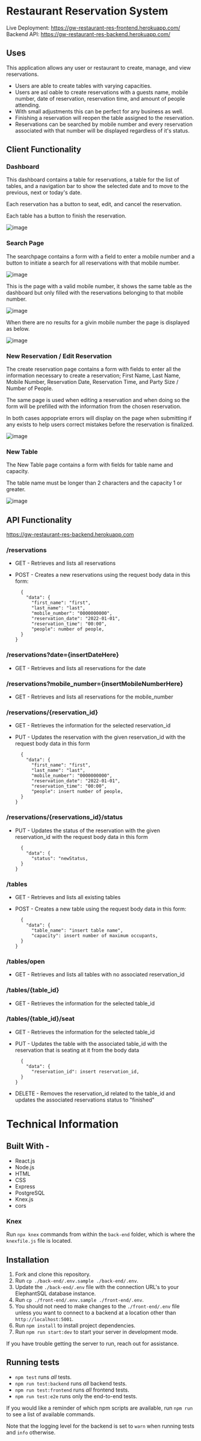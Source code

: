 # Restaurant Reservation System

Live Deployment: https://gw-restaurant-res-frontend.herokuapp.com/
Backend API: https://gw-restaurant-res-backend.herokuapp.com/

## Uses

This application allows any user or restaurant to create, manage, and view reservations.

- Users are able to create tables with varying capacities.
- Users are asl oable to create reservations with a guests name, mobile number, date of reservation, reservation time, and amount of people attending.
- With small adjustments this can be perfect for any business as well.
- Finishing a reservation will reopen the table assigned to the reservation.
- Reservations can be searched by mobile number and every reservation associated with that number will be displayed regardless of it's status.

## Client Functionality

### Dashboard

This dashboard contains a table for reservations, a table for the list of tables, and a navigation bar to show the selected date and to move to the previous, next or today's date.

Each reservation has a button to seat, edit, and cancel the reservation.

Each table has a button to finish the reservation.

![image](https://github.com/GabrielWootenDev/restaurant-reservation-project/blob/0b53d3e7eb29083bd855b8b86b9f238dfedf5475/ReadMe-screenshots/Dashboard.png)

### Search Page

The searchpage contains a form with a field to enter a mobile number and a button to initiate a search for all reservations with that mobile number.

![image](https://github.com/GabrielWootenDev/restaurant-reservation-project/blob/6dfd50b0c0e2cd3766d3b4e2a0d85ea538872905/ReadMe-screenshots/search-page.png)

This is the page with a valid mobile number, it shows the same table as the dashboard but only filled with the reservations belonging to that mobile number.

![image](https://github.com/GabrielWootenDev/restaurant-reservation-project/blob/6dfd50b0c0e2cd3766d3b4e2a0d85ea538872905/ReadMe-screenshots/search-page-results.png)

When there are no results for a givin mobile number the page is displayed as below.

![image](https://github.com/GabrielWootenDev/restaurant-reservation-project/blob/6dfd50b0c0e2cd3766d3b4e2a0d85ea538872905/ReadMe-screenshots/search-no-results.png)

### New Reservation / Edit Reservation

The create reservation page contains a form with fields to enter all the information necessary to create a reservation; First Name, Last Name, Mobile Number, Reservation Date, Reservation Time, and Party Size / Number of People.

The same page is used when editing a reservation and when doing so the form will be prefilled with the information from the chosen reservation.

In both cases appopriate errors will display on the page
when submitting if any exists to help users correct mistakes before the reservation is finalized.

![image](https://github.com/GabrielWootenDev/restaurant-reservation-project/blob/e59f2a1a5a467b77587b39795bd6040ab9309c0e/ReadMe-screenshots/create-edit-reservation.png)

### New Table

The New Table page contains a form with fields for table name and capacity.

The table name must be longer than 2 characters and the capacity 1 or greater.

![image](https://github.com/GabrielWootenDev/restaurant-reservation-project/blob/8c3705cfecc98a222ded5a91b507ce6c396af8c3/ReadMe-screenshots/new-table.png)

## API Functionality

https://gw-restaurant-res-backend.herokuapp.com

### /reservations

- GET - Retrieves and lists all reservations
- POST - Creates a new reservations using the request body data in this form:

        {
          "data": {
            "first_name": "first",
            "last_name": "last",
            "mobile_number": "0000000000",
            "reservation_date": "2022-01-01",
            "reservation_time": "00:00",
            "people": number of people,
        }
      }

### /reservations?date={insertDateHere}

- GET - Retrieves and lists all reservations for the date

### /reservations?mobile_number={insertMobileNumberHere}

- GET - Retrieves and lists all reservations for the mobile_number

### /reservations/{reservation_id}

- GET - Retrieves the information for the selected reservation_id

- PUT - Updates the reservation with the given reservation_id with the request body data in this form

        {
          "data": {
            "first_name": "first",
            "last_name": "last",
            "mobile_number": "0000000000",
            "reservation_date": "2022-01-01",
            "reservation_time": "00:00",
            "people": insert number of people,
        }
      }

### /reservations/{reservations_id}/status

- PUT - Updates the status of the reservation with the given reservation_id with the request body data in this form

        {
          "data": {
            "status": "newStatus,
        }
      }

### /tables

- GET - Retrieves and lists all existing tables

- POST - Creates a new table using the request body data in this form:

        {
          "data": {
            "table_name": "insert table name",
            "capacity": insert number of maximum occupants,
        }
      }


### /tables/open

- GET - Retrieves and lists all tables with no associated reservation_id

### /tables/{table_id}

- GET - Retrieves the information for the selected table_id

### /tables/{table_id}/seat

- GET - Retrieves the information for the selected table_id

- PUT - Updates the table with the associated table_id with the reservation that is seating at it from the body data 

        {
          "data": {
            "reservation_id": insert reservation_id,
        }
      }

- DELETE - Removes the reservation_id related to the table_id and updates the associated reservations status to "finished"

# Technical Information

## Built With -

- React.js
- Node.js
- HTML
- CSS
- Express
- PostgreSQL
- Knex.js
- cors

### Knex

Run `npx knex` commands from within the `back-end` folder, which is where the `knexfile.js` file is located.

## Installation

1. Fork and clone this repository.
1. Run `cp ./back-end/.env.sample ./back-end/.env`.
1. Update the `./back-end/.env` file with the connection URL's to your ElephantSQL database instance.
1. Run `cp ./front-end/.env.sample ./front-end/.env`.
1. You should not need to make changes to the `./front-end/.env` file unless you want to connect to a backend at a location other than `http://localhost:5001`.
1. Run `npm install` to install project dependencies.
1. Run `npm run start:dev` to start your server in development mode.

If you have trouble getting the server to run, reach out for assistance.

## Running tests

- `npm test` runs _all_ tests.
- `npm run test:backend` runs _all_ backend tests.
- `npm run test:frontend` runs _all_ frontend tests.
- `npm run test:e2e` runs only the end-to-end tests.

If you would like a reminder of which npm scripts are available, run `npm run` to see a list of available commands.

Note that the logging level for the backend is set to `warn` when running tests and `info` otherwise.
